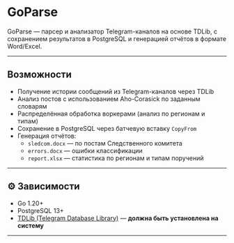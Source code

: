 # GoParse

GoParse —  парсер и анализатор Telegram-каналов на основе TDLib, с сохранением результатов в PostgreSQL и генерацией отчётов в формате Word/Excel.

---

## Возможности

- Получение истории сообщений из Telegram-каналов через TDLib
- Анализ постов с использованием Aho-Corasick по заданным словарям
- Распределённая обработка воркерами (анализ по регионам и типам)
- Сохранение в PostgreSQL через батчевую вставку `CopyFrom`
- Генерация отчётов:
  - `sledcom.docx` — по постам Следственного комитета
  - `errors.docx` — ошибки классификации
  - `report.xlsx` — статистика по регионам и типам поручений

---

## ⚙️ Зависимости

- Go 1.20+
- PostgreSQL 13+
- [TDLib (Telegram Database Library)](https://github.com/tdlib/td) — **должна быть установлена на систему**

---